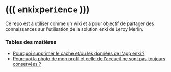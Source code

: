 # ((( `e`n`k`i`x`p`e`r`i`e`n`c`e` )))

Ce repo est à utiliser comme un wiki et a pour objectif de partager des connaissances sur l'utilisation de la solution enki de Leroy Merlin.

### Tables des matières

- [Pourquoi supprimer le cache et/ou les données de l'app enki ?](data-cache.md)
- [Pourquoi la photo de mon profil et celle de l'accueil ne sont pas toujours conservées ?](photos.md)
